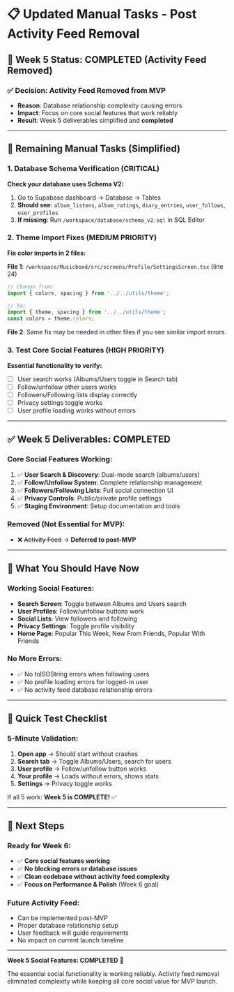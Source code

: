 # 📋 Updated Manual Tasks - Post Activity Feed Removal

## 🎯 Week 5 Status: COMPLETED (Activity Feed Removed)

### ✅ Decision: Activity Feed Removed from MVP
- **Reason**: Database relationship complexity causing errors
- **Impact**: Focus on core social features that work reliably
- **Result**: Week 5 deliverables simplified and **completed**

---

## 🔧 Remaining Manual Tasks (Simplified)

### 1. Database Schema Verification (CRITICAL)
**Check your database uses Schema V2:**
1. Go to Supabase dashboard → Database → Tables
2. **Should see**: `album_listens`, `album_ratings`, `diary_entries`, `user_follows`, `user_profiles`
3. **If missing**: Run `/workspace/database/schema_v2.sql` in SQL Editor

### 2. Theme Import Fixes (MEDIUM PRIORITY)
**Fix color imports in 2 files:**

**File 1**: `/workspace/Musicboxd/src/screens/Profile/SettingsScreen.tsx` (line 24)
```typescript
// Change from:
import { colors, spacing } from '../../utils/theme';

// To:
import { theme, spacing } from '../../utils/theme';
const colors = theme.colors;
```

**File 2**: Same fix may be needed in other files if you see similar import errors

### 3. Test Core Social Features (HIGH PRIORITY)
**Essential functionality to verify:**
- [ ] User search works (Albums/Users toggle in Search tab)
- [ ] Follow/unfollow other users works
- [ ] Followers/Following lists display correctly
- [ ] Privacy settings toggle works
- [ ] User profile loading works without errors

---

## ✅ Week 5 Deliverables: COMPLETED

### Core Social Features Working:
1. ✅ **User Search & Discovery**: Dual-mode search (albums/users)
2. ✅ **Follow/Unfollow System**: Complete relationship management
3. ✅ **Followers/Following Lists**: Full social connection UI
4. ✅ **Privacy Controls**: Public/private profile settings
5. ✅ **Staging Environment**: Setup documentation and tools

### Removed (Not Essential for MVP):
- ❌ ~~Activity Feed~~ → **Deferred to post-MVP**

---

## 🎉 What You Should Have Now

### Working Social Features:
- **Search Screen**: Toggle between Albums and Users search
- **User Profiles**: Follow/unfollow buttons work
- **Social Lists**: View followers and following
- **Privacy Settings**: Toggle profile visibility
- **Home Page**: Popular This Week, New From Friends, Popular With Friends

### No More Errors:
- ✅ No toISOString errors when following users
- ✅ No profile loading errors for logged-in user
- ✅ No activity feed database relationship errors

---

## 🧪 Quick Test Checklist

### 5-Minute Validation:
1. **Open app** → Should start without crashes
2. **Search tab** → Toggle Albums/Users, search for users
3. **User profile** → Follow/unfollow button works
4. **Your profile** → Loads without errors, shows stats
5. **Settings** → Privacy toggle works

If all 5 work: **Week 5 is COMPLETE!** ✅

---

## 🚀 Next Steps

### Ready for Week 6:
- ✅ **Core social features working**
- ✅ **No blocking errors or database issues**  
- ✅ **Clean codebase without activity feed complexity**
- ✅ **Focus on Performance & Polish** (Week 6 goal)

### Future Activity Feed:
- Can be implemented post-MVP
- Proper database relationship setup
- User feedback will guide requirements
- No impact on current launch timeline

---

**Week 5 Social Features: COMPLETED** 🎉

The essential social functionality is working reliably. Activity feed removal eliminated complexity while keeping all core social value for MVP launch.
